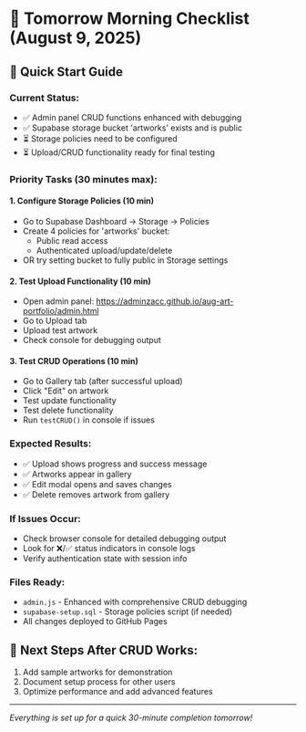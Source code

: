 # 🌅 Tomorrow Morning Checklist (August 9, 2025)

## 🎯 **Quick Start Guide**

### **Current Status:**
- ✅ Admin panel CRUD functions enhanced with debugging
- ✅ Supabase storage bucket 'artworks' exists and is public
- ⏳ Storage policies need to be configured
- ⏳ Upload/CRUD functionality ready for final testing

### **Priority Tasks (30 minutes max):**

#### **1. Configure Storage Policies (10 min)**
- Go to Supabase Dashboard → Storage → Policies
- Create 4 policies for 'artworks' bucket:
  - Public read access
  - Authenticated upload/update/delete
- OR try setting bucket to fully public in Storage settings

#### **2. Test Upload Functionality (10 min)**
- Open admin panel: https://adminzacc.github.io/aug-art-portfolio/admin.html
- Go to Upload tab
- Upload test artwork
- Check console for debugging output

#### **3. Test CRUD Operations (10 min)**
- Go to Gallery tab (after successful upload)
- Click "Edit" on artwork
- Test update functionality
- Test delete functionality
- Run `testCRUD()` in console if issues

### **Expected Results:**
- ✅ Upload shows progress and success message
- ✅ Artworks appear in gallery
- ✅ Edit modal opens and saves changes
- ✅ Delete removes artwork from gallery

### **If Issues Occur:**
- Check browser console for detailed debugging output
- Look for ❌/✅ status indicators in console logs
- Verify authentication state with session info

### **Files Ready:**
- `admin.js` - Enhanced with comprehensive CRUD debugging
- `supabase-setup.sql` - Storage policies script (if needed)
- All changes deployed to GitHub Pages

## 🚀 **Next Steps After CRUD Works:**
1. Add sample artworks for demonstration
2. Document setup process for other users
3. Optimize performance and add advanced features

---
*Everything is set up for a quick 30-minute completion tomorrow!*
